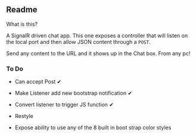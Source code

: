 ## Readme
What is this?

A SignalR driven chat app.  This one exposes a controller that will listen on the local port and then allow JSON content through a `POST`.  

Send any content to the URL and it shows up in the Chat box.  From any pc!

### To Do

* Can accept Post ✔
* Make Listener add new bootstrap notification ✔
* Convert listener to trigger JS function ✔


* Restyle 
* Expose ability to use any of the 8 built in boot strap color styles